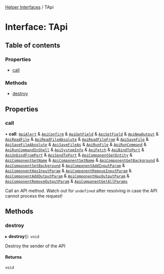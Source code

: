 [Helper Interfaces](../README.md) / TApi

# Interface: TApi

## Table of contents

### Properties

- [call](TApi.md#call)

### Methods

- [destroy](TApi.md#destroy)

## Properties

### call

• **call**: [`ApiAlert`](ApiAlert.md) & [`ApiConfirm`](ApiConfirm.md) & [`ApiGetField`](ApiGetField.md) & [`ApiSetField`](ApiSetField.md) & [`ApiNewOutput`](ApiNewOutput.md) & [`ApiReadFile`](ApiReadFile.md) & [`ApiReadFileAbsolute`](ApiReadFileAbsolute.md) & [`ApiReadFileFrom`](ApiReadFileFrom.md) & [`ApiSaveFile`](ApiSaveFile.md) & [`ApiSaveFileAbsolute`](ApiSaveFileAbsolute.md) & [`ApiSaveFileAs`](ApiSaveFileAs.md) & [`ApiRunFile`](ApiRunFile.md) & [`ApiRunCommand`](ApiRunCommand.md) & [`ApiRunCommandInShell`](ApiRunCommandInShell.md) & [`ApiSystemInfo`](ApiSystemInfo.md) & [`ApiFetch`](ApiFetch.md) & [`ApiBindToPort`](ApiBindToPort.md) & [`ApiUnbindFromPort`](ApiUnbindFromPort.md) & [`ApiSendToPort`](ApiSendToPort.md) & [`ApiComponentGetEntity`](ApiComponentGetEntity.md) & [`ApiComponentGetName`](ApiComponentGetName.md) & [`ApiComponentSetName`](ApiComponentSetName.md) & [`ApiComponentGetBackground`](ApiComponentGetBackground.md) & [`ApiComponentSetBackground`](ApiComponentSetBackground.md) & [`ApiComponentAddInputParam`](ApiComponentAddInputParam.md) & [`ApiComponentHasInputParam`](ApiComponentHasInputParam.md) & [`ApiComponentRemoveInputParam`](ApiComponentRemoveInputParam.md) & [`ApiComponentAddOutputParam`](ApiComponentAddOutputParam.md) & [`ApiComponentHasOutputParam`](ApiComponentHasOutputParam.md) & [`ApiComponentRemoveOutputParam`](ApiComponentRemoveOutputParam.md) & [`ApiComponentGetAllParams`](ApiComponentGetAllParams.md)

Call an API method. Watch out for `undefined` after resolving in case the API cannot process the request!

## Methods

### destroy

▸ **destroy**(): `void`

Destroy the sender of the API

#### Returns

`void`
